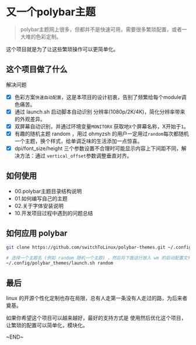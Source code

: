 # 又一个polybar主题
> polybar主题网上很多，但都并不是快速可用，需要很多繁琐配置，或者一大堆的色彩定制。

这个项目就是为了让这些繁琐操作可以更简单化。

## 这个项目做了什么

解决问题
- [x] 色彩方案`快速自动配置`，这是本项目的设计初衷，告别了频繁给每个module调色痛苦。
- [x] 通过 launch.sh 启动脚本自动识别 分辨率(1080p/2K/4K)，简化分辨率带来的外观差异。
- [x] 双屏幕自动识别，并通过环境变量`MONITORX` 获取地`X`个屏幕名称，X开始于`1`。
- [x] 有趣的随机主题 random ，用过 ohmyzsh 的用户一定用过`random`每次都随机一个主题，换个样式，给单调乏味的生活添加一点惊喜。
- [x] dpi/font_size/height 三个参数设置不合理时可能显示内容上下间距不同，解决方法：通过 `vertical_offset`参数调整垂直对齐。

## 如何使用

- 00.polybar主题目录结构说明
- 01.如何编写自己的主题
- 02.关于字体安装说明
- 10.开发项目过程中遇到的问题总结


## 如何应用 polybar

```sh
git clone https://github.com/switchToLinux/polybar-themes.git ~/.config/polybar_themes

# 选择一个主题名 (例如 random 随机一个主题) ，然后将下面这行放入 wm 的启动配置文件中
~/.config/polybar_themes/launch.sh random

```

## 最后

linux 的开源个性化定制也存在局限，总有人走第一条没有人走过的路，为后来者奠基。

如果你希望这个项目可以越来越好，最好的支持方式是 使用然后优化这个项目，让繁琐的配置可以简单化，模块化。

~END~


